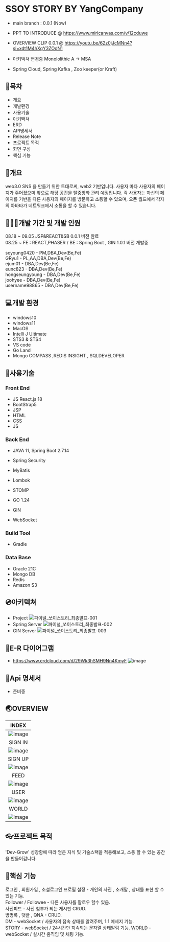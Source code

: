 # SSOY STORY BY YangCompany
- main branch : 0.0.1 (Now)
- PPT TO INTRODUCE @ https://www.miricanvas.com/v/12cduwe
- OVERVIEW CLIP 0.0.1 @ https://youtu.be/62z0jJcMNn4?si=xdt1M4hXqY3ZOdN1

- 아키택쳐 변경중 Monololithic A -> MSA
- Spring Cloud, Spring Kafka , Zoo keeper(or Kraft)

## 📖목차
- 개요
- 개발환경
- 사용기술
- 아키택쳐
- ERD
- API명세서
- Release Note
- 프로젝트 목적
- 화면 구성
- 핵심 기능

## 🧾개요

web3.0 SNS 을 만들기 위한 토대로써, web2 기반입니다.
사용자 마다 사용자의 페이지가 주어졌으며 앞으로 해당 공간을 탈중앙화 관리 예정입니다.
각 사용자는 자신의 페이지를 기반을 다른 사용자의 페이지를 방문하고 소통할 수 있으며, 오픈 월드에서 각자의 아바타가 네트워크에서 소통을 할 수 있습니다.

## 👨‍👦‍👦개발 기간 및 개발 인원

08.18 ~ 09.05 JSP&REACT&SB 0.0.1 버전 완료    
08.25 ~  FE : REACT,PHASER / BE : Spring Boot , GIN 1.0.1 버전 개발중

soyoung0420 - PM,DBA,Dev(Be,Fe)   
GRyu1 - PL,AA,DBA,Dev(Be,Fe)   
ejum01 - DBA,Dev(Be,Fe)      
eunc823 - DBA,Dev(Be,Fe)      
hongseungyoung - DBA,Dev(Be,Fe)      
joohyee - DBA,Dev(Be,Fe)      
username98865 - DBA,Dev(Be,Fe)      

## 💻개발 환경
- windows10
- windows11
- MacOS
- Intelli J Ultimate
- STS3 & STS4
- VS code
- Go Land
- Mongo COMPASS ,REDIS INSIGHT , SQLDEVELOPER

## 💾사용기술

### Front End
- JS React.js 18
- BootStrap5
- JSP
- HTML
- CSS
- JS

### Back End
- JAVA 11, Spring Boot 2.7.14
- Spring Security
- MyBatis
- Lombok
- STOMP
  
- GO 1.24
- GIN
- WebSocket

### Build Tool
- Gradle

### Data Base
- Oracle 21C
- Mongo DB
- Redis
- Amazon S3

## 💿아키텍쳐
- Project
 ![파이널_쏘이스토리_최종발표-001](https://github.com/z352YangComapny/yangOffice/assets/125647772/12a96cda-7185-41dc-bbb0-efc94e357e06)
- Spring Server
 ![파이널_쏘이스토리_최종발표-002](https://github.com/z352YangComapny/yangOffice/assets/125647772/c7e41629-149c-4211-92c0-d7546fa0a3fc)
- GIN Server
  ![파이널_쏘이스토리_최종발표-003](https://github.com/z352YangComapny/yangOffice/assets/125647772/4defba48-07f0-404b-bb50-e9c738510989)

## 🔑E-R 다이어그램
- https://www.erdcloud.com/d/29Wk3hSMH9Nn4KmyF
![image](https://github.com/z352YangComapny/yangOffice/assets/125647772/4e71cdfe-0c0c-4340-9703-4d182fb1d712)
## 💎Api 명세서
- 준비중
## 🌏OVERVIEW
|INDEX|
|:---:|
|![image](https://github.com/z352YangComapny/yangOffice/assets/125647772/e43f07b1-1259-470d-aa21-07b3e96c4b07)|
|SIGN IN|
|![image](https://github.com/z352YangComapny/yangOffice/assets/125647772/834683a9-64f1-47f6-8125-4239b3b40071)|
|SIGN UP|
|![image](https://github.com/z352YangComapny/yangOffice/assets/125647772/fda8826e-af27-40ec-b419-d1190644ca96)|   
|FEED|
|![image](https://github.com/z352YangComapny/yangOffice/assets/125647772/0049c987-655e-428e-9705-41e8d145fb09)|   
|USER|
|![image](https://github.com/z352YangComapny/yangOffice/assets/125647772/c9c9d4ce-6832-4848-9567-d0631c209805)|
|WORLD|
|![image](https://github.com/z352YangComapny/yangOffice/assets/125647772/b979390c-021a-415d-86e8-a0d1079cae5b)|

## 👓프로젝트 목적
'Dev-Grow' 성장함에 따라 얻은 지식 및 기술스택을 적용해보고, 소통 할 수 있는 공간을 만들어갑니다.
## 🔎핵심 기능
로그인 , 회원가입 , 소셜로그인
프로필 설정 - 개인의 사진 , 소개말 , 상태를 표현 할 수 있는 기능.   
Follower / Followee - 다른 사용자를 팔로우 할수 있음.   
사진피드 - 사진 첨부가 되는 게시판 CRUD.   
방명록 , 댓글 , QNA - CRUD.   
DM - webSocket / 사용자의 접속 상태를 알려주며, 1:1 메세지 기능.  
STORY - webSocket / 24시간만 지속되는 문자열 상태알림 기능.
WORLD - webSocket / 실시간 움직임 및 채팅 기능.
